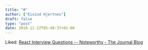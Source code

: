 ```yaml
---
title: "#"
author: ["Eivind Hjertnes"]
draft: false
type: "post"
date: 2018-11-22T05:49:37+01:00
---
```


Liked:
[React
Interview Questions -- Noteworthy - The Journal Blog](https://blog.usejournal.com/react-interview-questions-13f8839f2711)
